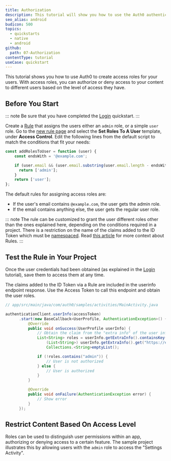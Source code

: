 ```yaml
---
title: Authorization
description: This tutorial will show you how to use the Auth0 authentication API in your Android project to create a custom login screen.
seo_alias: android
budicon: 500
topics:
  - quickstarts
  - native
  - android
github:
  path: 07-Authorization
contentType: tutorial
useCase: quickstart
---
```

<!-- markdownlint-disable MD002 MD041 -->

This tutorial shows you how to use Auth0 to create access roles for your users. With access roles, you can authorize or deny access to your content to different users based on the level of access they have.

## Before You Start

::: note
Be sure that you have completed the [Login](/quickstart/native/android/00-login) quickstart.
:::

Create a [Rule](https://auth0.com/docs/rules) that assigns the users either an `admin` role, or a simple `user` role. Go to the [new rule page](${manage_url}/#/rules/new) and select the **Set Roles To A User** template, under **Access Control**. Edit the following lines from the default script to match the conditions that fit your needs:

```js
const addRolesToUser = function (user) {
    const endsWith = '@example.com';

    if (user.email && (user.email.substring(user.email.length - endsWith.length, user.email.length) === endsWith)) {
      return ['admin'];
    }
    return ['user'];
};
```

The default rules for assigning access roles are:
* If the user's email contains `@example.com`, the user gets the admin role.
* If the email contains anything else, the user gets the regular user role.

::: note
The rule can be customized to grant the user different roles other than the ones explained here, depending on the conditions required in a project. There is a restriction on the name of the claims added to the ID Token which must be [namespaced](/tokens/guides/create-namespaced-custom-claims). Read [this article](/rules/current#hello-world) for more context about Rules.
:::

## Test the Rule in Your Project

Once the user credentials had been obtained (as explained in the [Login](/quickstart/native/android/00-login) tutorial), save them to access them at any time.

The claims added to the ID Token via a Rule are included in the userinfo endpoint response. Use the Access Token to call this endpoint and obtain the user roles.

```java
// app/src/main/java/com/auth0/samples/activities/MainActivity.java

authenticationClient.userInfo(accessToken)
      .start(new BaseCallback<UserProfile, AuthenticationException>() {
          @Override
          public void onSuccess(UserProfile userInfo) {
              // Obtain the claim from the "extra info" of the user info
              List<String> roles = userInfo.getExtraInfo().containsKey("https://example.com/roles") ?
                  (List<String>) userInfo.getExtraInfo().get("https://example.com/roles") :
                  Collections.<String>emptyList();

              if (!roles.contains("admin")) {
                  // User is not authorized
              } else {
                  // User is authorized
              }
          }

          @Override
          public void onFailure(AuthenticationException error) {
              // Show error
          }
      });
```

## Restrict Content Based On Access Level

Roles can be used to distinguish user permissions within an app, authorizing or denying access to a certain feature. The sample project illustrates this by allowing users with the `admin` role to access the "Settings Activity".
